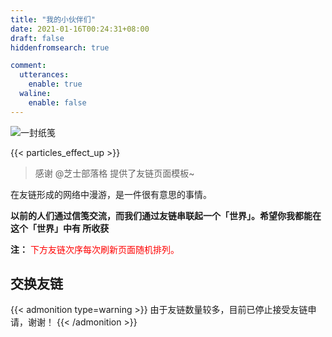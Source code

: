```yaml
---
title: "我的小伙伴们"
date: 2021-01-16T00:24:31+08:00
draft: false
hiddenfromsearch: true

comment:
  utterances:
    enable: true
  waline:
    enable: false
---
```


![一封纸笺](letter-from-friend.webp)

{{< particles_effect_up  >}}

> 感谢 @芝士部落格 提供了友链页面模板~

在友链形成的网络中漫游，是一件很有意思的事情。

**以前的人们通过信笺交流，而我们通过友链串联起一个「世界」。希望你我都能在这个「世界」中有
所收获**

**注：** <span style="color:red;">下方友链次序每次刷新页面随机排列。<span>

<div class="linkpage"><ul id="friendsList"></ul></div>

## 交换友链

{{< admonition type=warning >}} 由于友链数量较多，目前已停止接受友链申请，谢谢！
{{< /admonition >}}

<!-- 有这么几个前提条件：

1. 博客运行时间超过半年，至少有 6 篇自认为有价值的原创文章。如果这个要求都没达到，我会比较担心你的博客能否长期维护下去。
2. 我希望加我友链的朋友们，愿意做个偶尔互访、互相评论两句的博友。如果你只是想多一个外链优化下 SEO，那恕我谢绝添加。
3. 为了能够做到互访，我希望你的博客内容对我也有些吸引力，比如说技术内容比较有意思，或者是有趣的生活类博客。长期不更新的博客，或者内容质量不高的博客，我也会谢绝添加。

可通过 [Issues](https://github.com/ryan4yin/ryan4yin.space/issues) 或者评论区提交友链申请（**但是请注意，我不保证会通过申请**），格式如下：

    站点名称：This Cute World
    站点地址：https://thiscute.world/
    个人形象：https://thiscute.world/avatar/myself.webp
    站点描述：赞美快乐~  -->

<script type="text/javascript">
// 以下为样例内容，按照格式可以随意修改
var myFriends = [
    // ["https://blog.z-xl-t.top/", "https://blog.z-xl-t.top/favicon.jpg", "@薯条流浪法师", "快走吧，趁风停止之前"], 
    ["https://rea.ink/", "/avatar/rea.ink.webp", "@倾书", "清风皓月，光景常新 <= 前端"], 
    ["https://jdragon.club/", "/avatar/jdragon.webp", "@谭宇", "Hello world! <= Java"], 
    ["https://nopdan.com/", "https://nopdan.com/avatar.webp", "@单单", "但知行好事，莫要问前程"], 
    ["https://farer.org/", "/avatar/farer.webp", "@Stray Episode", "Scientific Evocation"], 
    ["https://wasteland.touko.moe", "https://wasteland.touko.moe/images/avatar.png", "@Touko Hoshino", "My Exploration, My Whisper"], 
    ["https://blog.k8s.li/", "/avatar/muzi.webp", "@木子", "垃圾佬、搬砖社畜、运维工程师 <= 莫得感情的读书机器"], 
    ["https://www.addesp.com", "https://www.addesp.com/avatar", "@ADD-SP", "记录 & 分享 & 感受 <= 网络协议"], 
    ["https://tianheg.co/", "/avatar/tianheg.webp", "@一大加贝", "学习技术，热爱生活"], 
    ["https://guanqr.com/", "https://cdn.jsdelivr.net/gh/guanqr/blog/static/icons/android-chrome-512x512.png", "@荷戟独彷徨", "爱光学，爱生活，爱创造"], 
    // 无法访问 SSL_ERROR_RX_RECORD_TOO_LONG ["https://exploro.one", "https://avatars.githubusercontent.com/u/4038871?s=460&u=d2f1c2eea96acb15578f2e513ba5fa673aa3d250&v=4", "@探索子", "Learn by doing. <= 硬核数学"], 
    ["https://panqiincs.me/", "https://panqiincs.me/images/avatar.jpg", "@辛未羊", "人生如逆旅，我亦是行人 <= 信号系统"], 
    ["https://a-wing.top/", "https://a-wing.top/assets/avatar.png", "@新一", "Hi! 上天不? <= 无人机大佬来卷互联网了"], 
    ["https://www.cnblogs.com/hellxz/", "/avatar/hellxz.webp", "@东北小狐狸", "若你不能簡單解釋一件事，那麼你就是不夠了解它。"], 
    ["https://stdrc.cc/", "/avatar/richardchien.webp", "@Richard Chien", "一只腊鸡的技术成长 <= Nonebot作者/OS大佬"], 
    ["https://fmcf.cc/", "https://q1.qlogo.cn/g?b=qq&nk=2357307393&s=640", "@我的飛鳥集", "他戴着花冠，踏于风雪，探寻迷途的救赎，绽放生命的曙光"], 
    ["https://www.lionad.art/", "/avatar/lionad-morotar.webp", "@仿生狮子", "前端攻城狮 | 砸吉他 | 午夜恶魔 | 兴趣泛滥 | 逃离地球"], 
    ["https://naccl.top/", "https://naccl.top/img/avatar.jpg", "@Naccl", "游龙当归海，海不迎我自来也。"], 
    ["https://ilimeng.cn/", "https://ilimeng.cn/SLiMan.png", "@离梦", "一个记性不好的00后博主"], 
    ["https://www.eatrice.cn", "/avatar/eatrice.jpg", "@吃白饭的休伯利安号", "非专业搬砖的土木工程师"], 
    ["https://blog.010sec.cn/", "/avatar/c4rt1y.webp", "@c4rt1y", "<= 运维搬砖人"], 
    ["https://ferryxie.com/", "/avatar/ferryxie.webp", "@Ferry", "金融科技与人文思考并存"], 
    ["https://imcbc.cn/", "https://imcbc.cn/apple-touch-icon.png", "@BBing", "自由 分享 合作 <= C/C++/Linux 高手"], 
    ["https://blognas.hwb0307.com/", "https://blognas.hwb0307.com/logo.jpg", "@Bensz", "浮云翩迁之间 <= Linux/Docker/R语言爱好者"], 
    ["https://lisenhui.cn", "https://lisenhui.cn/imgs/avatar.png", "@凡梦星尘", "再平凡的人也有属于他的梦想！"], 
    ["https://blog.li2niu.com/", "https://blog.li2niu.com/portrait.webp", "@李二牛", "Addicted to marathons <= Developer & Runner"], 
    ["https://wiki.eryajf.net/", "https://wiki.eryajf.net/img/logo.png", "@二丫讲梵", "💻学习📝记录🔗分享 <= 运维领域的前辈"], 
    [" https://zhsher.cn/", " https://q1.qlogo.cn/g?b=qq&nk=1310446718&s=5", "@张时贰", "环转码，爱敲代码的小张！<= 很有干劲的后辈"], 
    ["https://tftree.top/", "https://cdn.tftree.top//others/202212042117873.png", "@虚空裂隙", "心有猛虎,细嗅蔷薇"], 
    ["https://zgq.ink/", "https://zgq.ink/favicon.png", "@zgq354", "多一些思考与记录 <= 0xffff 站长，前端佬"], 
    ["https://bleatingsheep.org/", "https://bleatingsheep.org/favicon.ico", "@bleatingsheep", "偶像咩咩"], 
    ["https://vian.top/", "https://www.vian.top/avatar.ico", "@Vian", "想要的都拥有，得不到的都释怀..."], 
    ["https://wangyunzi.com/", "https://blog.wangyunzi.com/avatar.png", "@王云子", "此行山高路远，我只剩口袋玫瑰一片 <= 法学在读的文艺少女"], 
    ["https://wenderfeng.top/", "https://wenderfeng.top/favicon.ico", "@wenderfeng", "Step by step <= 机械 PhD 在读的机器人玩家"], 
    ["https://lado.me", "https://lado.me/static/img/gravatar-black.png", "@啦哆咪", "用 Linux 做音乐"], 
    ["https://sxyz.blog/", "/avatar/sxyazi.jpg", "@三咲雅 · Misaki Masa", "四時行焉，百物生焉，天何言哉？"],
    ["https://blog.youmuwhisper.space/", "https://blog.youmuwhisper.space/images/avatar.jpg", "@芝士部落格", "有思想，也有忧伤和理想，芝士就是力量"], 
    ["https://raxcl.cn/", "https://raxcl.cn/img/avatar.jpg", "@raxcl", "剑未佩妥，出门已是江湖。"], 
    ["https://www.xuezhao.space/", "https://www.xuezhao.space/apple-touch-icon.png", "@碎冰冰", "挥剑破云迎星落，举酒高歌引凤游。"], 

    ["https://blog.ny4.dev/", "/avatar/guanran928.png", "@Guanran928", ""], 
    ["https://prince213.top/", "/avatar/prince213.png", "@prince213", "Ad astra abyssosque!"], 
];

// 以下为核心功能内容，修改前请确保理解您的行为内容与可能造成的结果
var  targetList = document.getElementById("friendsList");
while (myFriends.length > 0) {
    var rndNum = Math.floor(Math.random()*myFriends.length);
    var friendNode = document.createElement("li");
    var friend_link = document.createElement("a"), 
        friend_img = document.createElement("img"), 
        friend_name = document.createElement("h4"), 
        friend_about = document.createElement("p")
    ;
    friend_link.target = "_blank";
    friend_link.href = myFriends[rndNum][0];
    friend_img.src=myFriends[rndNum][1];
    friend_name.innerText = myFriends[rndNum][2];
    friend_about.innerText = myFriends[rndNum][3];
    friend_link.appendChild(friend_img);
    friend_link.appendChild(friend_name);
    friend_link.appendChild(friend_about);
    friendNode.appendChild(friend_link);
    targetList.appendChild(friendNode);
    myFriends.splice(rndNum, 1);
}
</script>

<style>

.linkpage ul {
    color: rgba(255,255,255,.15)
}

.linkpage ul:after {
    content: " ";
    clear: both;
    display: block
}

.linkpage li {
    float: left;
    width: 48%;
    position: relative;
    -webkit-transition: .3s ease-out;
    transition: .3s ease-out;
    border-radius: 5px;
    line-height: 1.3;
    height: 90px;
    display: block
}

.linkpage h3 {
    margin: 15px -25px;
    padding: 0 25px;
    border-left: 5px solid #51aded;
    background-color: #f7f7f7;
    font-size: 25px;
    line-height: 40px
}

.linkpage li:hover {
    background: rgba(230,244,250,.5);
    cursor: pointer
}

.linkpage li a {
    padding: 0 10px 0 90px
}

.linkpage li a img {
    width: 60px;
    height: 60px;
    border-radius: 50%;
    position: absolute;
    top: 15px;
    left: 15px;
    cursor: pointer;
    margin: auto;
    border: none
}

.linkpage li a h4 {
    color: #333;
    font-size: 18px;
    margin: 0 0 7px;
    padding-left: 90px
}

.linkpage li a h4:hover {
    color: #51aded
}

.linkpage li a h4, .linkpage li a p {
    cursor: pointer;
    white-space: nowrap;
    text-overflow: ellipsis;
    overflow: hidden;
    line-height: 1.4;
    margin: 0 !important;
}

.linkpage li a p {
    font-size: 12px;
    color: #999;
    padding-left: 90px
}

@media(max-width: 460px) {
    .linkpage li {
        width:97%
    }

    .linkpage ul {
        padding-left: 5px
    }
}

</style>
